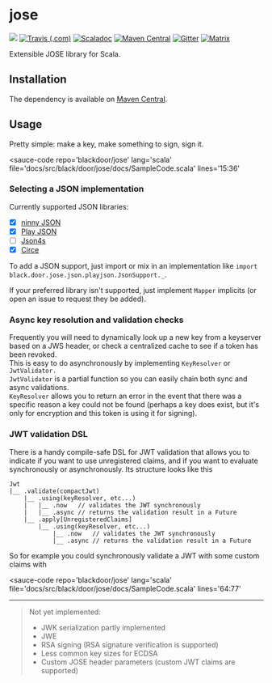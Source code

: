 <script type='module' src="https://kag0.github.io/sauce/sauce.js">
<h1>If you're reading this, click <a href="https://blackdoor.github.io/jose">HERE</a></h1>
</script>

# jose
[![](https://img.shields.io/codacy/grade/177db012dc7548be9143a7562cd1d4bd.svg?style=flat-square)](https://app.codacy.com/project/blackdoor/jose/dashboard)
[![Travis (.com)](https://img.shields.io/travis/com/blackdoor/jose.svg?style=flat-square)](https://travis-ci.com/blackdoor/jose)
[![Scaladoc](https://img.shields.io/badge/scaladoc-latest-blue.svg?style=flat-square)](https://blackdoor.github.io/jose/api/latest/black/door/jose/index.html)
[![Maven Central](https://img.shields.io/maven-central/v/black.door/jose_2.12.svg?style=flat-square)](https://mvnrepository.com/artifact/black.door/jose)
[![Gitter](https://img.shields.io/gitter/room/blackdoor/jose?style=flat-square)](https://gitter.im/blackdoor/jose?utm_source=share-link&utm_medium=link&utm_campaign=share-link)
[![Matrix](https://img.shields.io/matrix/blackdoor_jose:gitter.im?label=chat%20on%20matrix&logoColor=0dbd8b&style=flat-square)](https://matrix.to/#/#blackdoor_jose:gitter.im?via=gitter.im&via=matrix.org)

Extensible JOSE library for Scala.

## Installation

The dependency is available on [Maven Central](https://mvnrepository.com/artifact/black.door/jose).

## Usage

Pretty simple: make a key, make something to sign, sign it.

<sauce-code 
    repo='blackdoor/jose'
    lang='scala'
    file='docs/src/black/door/jose/docs/SampleCode.scala'
    lines='15:36'
></sauce-code>

### Selecting a JSON implementation

Currently supported JSON libraries:

* [x] [ninny JSON](https://mvnrepository.com/artifact/black.door/jose-json-ninny)
* [x] [Play JSON](https://mvnrepository.com/artifact/black.door/jose-json-play)
* [ ] [Json4s](http://json4s.org/)
* [x] [Circe](https://mvnrepository.com/artifact/black.door/jose-json-circe)

To add a JSON support, just import or mix in an implementation like `import black.door.jose.json.playjson.JsonSupport._`.

If your preferred library isn't supported, just implement `Mapper` implicits (or open an issue to request they be added).

### Async key resolution and validation checks

Frequently you will need to dynamically look up a new key from a keyserver based on a JWS header, 
or check a centralized cache to see if a token has been revoked.   
This is easy to do asynchronously by implementing `KeyResolver` or `JwtValidator.`  
`JwtValidator` is a partial function so you can easily chain both sync and async validations.  
`KeyResolver` allows you to return an error in the event that there was a specific reason a key could not be found 
(perhaps a key does exist, but it's only for encryption and this token is using it for signing).

### JWT validation DSL

There is a handy compile-safe DSL for JWT validation that allows you to indicate if you want to use unregistered claims, 
and if you want to evaluate synchronously or asynchronously. Its structure looks like this

```
Jwt
|__ .validate(compactJwt)
    |__ .using(keyResolver, etc...)
    |   |__ .now   // validates the JWT synchronously
    |   |__ .async // returns the validation result in a Future
    |__ .apply[UnregisteredClaims]
        |__ .using(keyResolver, etc...)
            |__ .now   // validates the JWT synchronously
            |__ .async // returns the validation result in a Future
```

So for example you could synchronously validate a JWT with some custom claims with

<sauce-code
repo='blackdoor/jose'
lang='scala'
file='docs/src/black/door/jose/docs/SampleCode.scala'
lines='64:77'
></sauce-code>

---

> Not yet implemented:  
> * JWK serialization partly implemented
> * JWE
> * RSA signing (RSA signature verification is supported)
> * Less common key sizes for ECDSA
> * Custom JOSE header parameters (custom JWT claims are supported)
